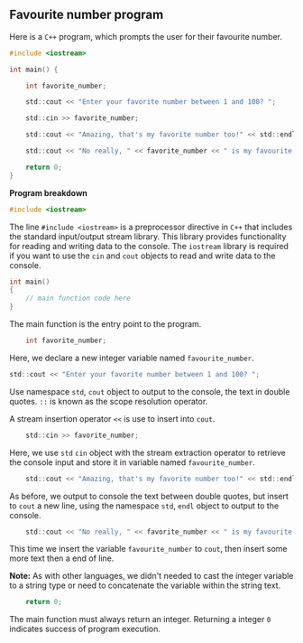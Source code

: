 ## Favourite number program

Here is a `C++` program, which prompts the user for their favourite number.

```c
#include <iostream>

int main() {

    int favorite_number;

    std::cout << "Enter your favorite number between 1 and 100? ";

    std::cin >> favorite_number;

    std::cout << "Amazing, that's my favorite number too!" << std::endl;

    std::cout << "No really, " << favorite_number << " is my favourite number." << std::endl; 

    return 0;
}
```

**Program breakdown**

```c
#include <iostream>
```
The line `#include <iostream>` is a preprocessor directive in `C++` that includes the standard input/output stream library. This library provides functionality for reading and writing data to the console. The `iostream` library is required if you want to use the `cin` and `cout` objects to read and write data to the console.

```c
int main() 
{
    // main function code here
}
```

The main function is the entry point to the program.

```c
    int favorite_number;
```
Here, we declare a new integer variable named `favourite_number`.

```c
std::cout << "Enter your favorite number between 1 and 100? ";
```

Use namespace `std`, `cout` object to output to the console, the text in double quotes. `::` is known as the scope resolution operator.

A stream insertion operator `<<` is use to insert into `cout`.

```c
    std::cin >> favorite_number;
```
Here, we use `std` `cin` object with the stream extraction operator to retrieve the console input and store it in variable named `favourite_number`.

```c
    std::cout << "Amazing, that's my favorite number too!" << std::endl;
```
As before, we output to console the text between double quotes, but insert to `cout` a new line, using the namespace `std`, `endl` object to output to the console.

```c
    std::cout << "No really, " << favorite_number << " is my favourite number." << std::endl; 
```

This time we insert the variable `favourite_number` to `cout`, then insert some more text then a end of line.

**Note:** As with other languages, we didn't needed to cast the integer variable to a string type or need to concatenate the variable within the string text.

```c
    return 0;
```

The main function must always return an integer. Returning a integer `0` indicates success of program execution.
